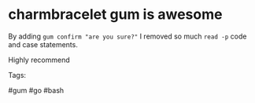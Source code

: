 # charmbracelet gum is awesome

By adding `gum confirm "are you sure?"` I removed so much
`read -p` code and case statements.

Highly recommend

Tags:

  #gum #go #bash

